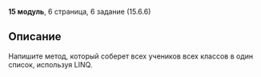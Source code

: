 **15 модуль**, 6 страница, 6 задание (15.6.6)

## Описание

Напишите метод, который соберет всех учеников всех классов в один список, используя LINQ.
